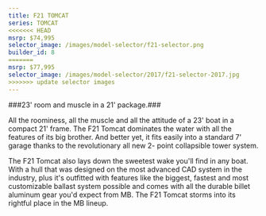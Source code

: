 ```yaml
---
title: F21 TOMCAT
series: TOMCAT
<<<<<<< HEAD
msrp: $74,995
selector_image: /images/model-selector/f21-selector.png
builder_id: 8
=======
msrp: $77,995
selector_image: /images/model-selector/2017/f21-selector-2017.jpg
>>>>>>> update selector images
---
```

###23' room and muscle in a 21' package.###

All the roominess, all the muscle and all the attitude of a 23' boat in a compact 21' frame. The F21 Tomcat dominates the water with all the features of its big brother. And better yet, it fits easily into a standard 7' garage thanks to the revolutionary all new 2- point collapsible tower system.

The F21 Tomcat also lays down the sweetest wake you'll find in any boat. With a hull that was designed on the most advanced CAD system in the industry, plus it's outfitted with features like the biggest, fastest and most customizable ballast system possible and comes with all the durable billet aluminum gear you'd expect from MB. The F21 Tomcat storms into its rightful place in the MB lineup.
